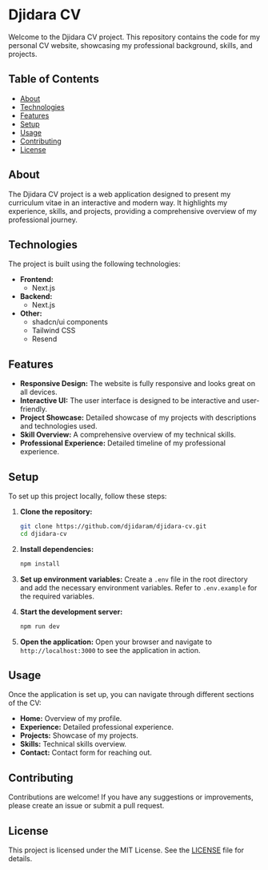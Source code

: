 # Djidara CV

Welcome to the Djidara CV project. This repository contains the code for my personal CV website, showcasing my professional background, skills, and projects.

## Table of Contents

- [About](#about)
- [Technologies](#technologies)
- [Features](#features)
- [Setup](#setup)
- [Usage](#usage)
- [Contributing](#contributing)
- [License](#license)

## About

The Djidara CV project is a web application designed to present my curriculum vitae in an interactive and modern way. It highlights my experience, skills, and projects, providing a comprehensive overview of my professional journey.

## Technologies

The project is built using the following technologies:

- **Frontend:**
  - Next.js
- **Backend:**
  - Next.js
- **Other:**
  - shadcn/ui components
  - Tailwind CSS
  - Resend

## Features

- **Responsive Design:** The website is fully responsive and looks great on all devices.
- **Interactive UI:** The user interface is designed to be interactive and user-friendly.
- **Project Showcase:** Detailed showcase of my projects with descriptions and technologies used.
- **Skill Overview:** A comprehensive overview of my technical skills.
- **Professional Experience:** Detailed timeline of my professional experience.

## Setup

To set up this project locally, follow these steps:

1. **Clone the repository:**

   ```bash
   git clone https://github.com/djidaram/djidara-cv.git
   cd djidara-cv
   ```

2. **Install dependencies:**

   ```bash
   npm install
   ```

3. **Set up environment variables:**
   Create a `.env` file in the root directory and add the necessary environment variables. Refer to `.env.example` for the required variables.

4. **Start the development server:**

   ```bash
   npm run dev
   ```

5. **Open the application:**
   Open your browser and navigate to `http://localhost:3000` to see the application in action.

## Usage

Once the application is set up, you can navigate through different sections of the CV:

- **Home:** Overview of my profile.
- **Experience:** Detailed professional experience.
- **Projects:** Showcase of my projects.
- **Skills:** Technical skills overview.
- **Contact:** Contact form for reaching out.

## Contributing

Contributions are welcome! If you have any suggestions or improvements, please create an issue or submit a pull request.

## License

This project is licensed under the MIT License. See the [LICENSE](LICENSE) file for details.
